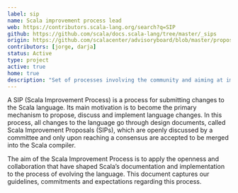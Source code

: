 ```yaml
---
label: sip
name: Scala improvement process lead
web: https://contributors.scala-lang.org/search?q=SIP
github: https://github.com/scala/docs.scala-lang/tree/master/_sips
origin: https://github.com/scalacenter/advisoryboard/blob/master/proposals/004-sip-and-slip-coordination.md
contributors: [jorge, darja]
status: Active
type: project
active: true
home: true
description: "Set of processes involving the community and aiming at improving the Scala language."
---
```


A SIP (Scala Improvement Process) is a process for submitting changes to the Scala language. Its main motivation is to become the primary mechanism to propose, discuss and implement language changes. In this process, all changes to the language go through design documents, called Scala Improvement Proposals (SIPs), which are openly discussed by a committee and only upon reaching a consensus are accepted to be merged into the Scala compiler.

The aim of the Scala Improvement Process is to apply the openness and collaboration that have shaped Scala’s documentation and implementation to the process of evolving the language. This document captures our guidelines, commitments and expectations regarding this process.
